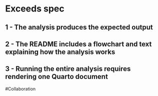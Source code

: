 # Exceeds spec

## 1 - The analysis produces the expected output

## 2 - The README includes a flowchart and text explaining how the analysis works

## 3 - Running the entire analysis requires rendering one Quarto document



#Collaboration